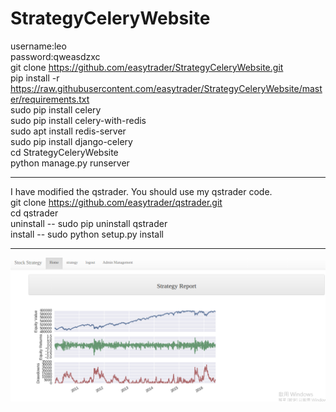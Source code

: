 # StrategyCeleryWebsite<br/>
username:leo<br/>
password:qweasdzxc<br/>
git clone https://github.com/easytrader/StrategyCeleryWebsite.git<br/>
pip install -r https://raw.githubusercontent.com/easytrader/StrategyCeleryWebsite/master/requirements.txt<br/>
sudo pip install celery<br/>
sudo pip install celery-with-redis<br/>
sudo apt install redis-server<br/>
sudo pip install django-celery<br/>
cd StrategyCeleryWebsite<br/>
python manage.py runserver<br/>
*****************************************************************************************************************
I have modified the qstrader. You should use my qstrader code.<br/>
git clone https://github.com/easytrader/qstrader.git<br/>
cd qstrader<br/>
uninstall -- sudo pip uninstall qstrader<br/>
install -- sudo python setup.py install<br/>
*****************************************************************************************************************
![alt tag](https://github.com/easytrader/StrategyCeleryWebsite/blob/master/website_backtest_result.png)
